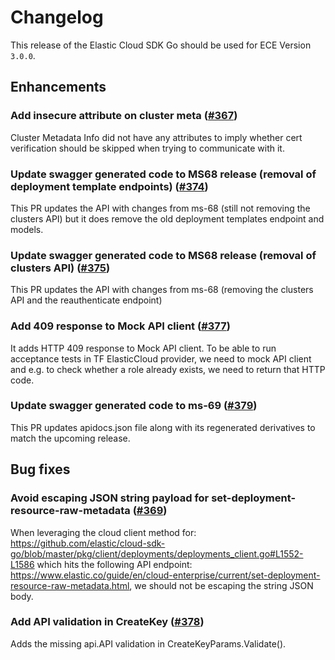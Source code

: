 # Changelog

This release of the Elastic Cloud SDK Go should be used for ECE Version `3.0.0`.

## Enhancements

### Add insecure attribute on cluster meta ([#367](https://github.com/elastic/cloud-sdk-go/issues/367))

Cluster Metadata Info did not have any attributes to imply whether cert verification should be skipped when trying to communicate with it.
### Update swagger generated code to MS68 release (removal of deployment template endpoints) ([#374](https://github.com/elastic/cloud-sdk-go/issues/374))

This PR updates the API with changes from ms-68 (still not removing the clusters API) but it does remove the old deployment templates endpoint and models.

### Update swagger generated code to MS68 release (removal of clusters API) ([#375](https://github.com/elastic/cloud-sdk-go/issues/375))

This PR updates the API with changes from ms-68 (removing the clusters API and the reauthenticate endpoint)

### Add 409 response to Mock API client ([#377](https://github.com/elastic/cloud-sdk-go/issues/377))

It adds HTTP 409 response to Mock API client. To be able to run acceptance tests in TF ElasticCloud provider, we need to mock API client and e.g. to check whether a role already exists, we need to return that HTTP code.

### Update swagger generated code to ms-69 ([#379](https://github.com/elastic/cloud-sdk-go/issues/379))

This PR updates apidocs.json file along with its regenerated derivatives to match the upcoming release.

## Bug fixes

### Avoid escaping JSON string payload for set-deployment-resource-raw-metadata ([#369](https://github.com/elastic/cloud-sdk-go/issues/369))

When leveraging the cloud client method for: https://github.com/elastic/cloud-sdk-go/blob/master/pkg/client/deployments/deployments_client.go#L1552-L1586 which hits the following API endpoint: https://www.elastic.co/guide/en/cloud-enterprise/current/set-deployment-resource-raw-metadata.html, we should not be escaping the string JSON body.

### Add API validation in CreateKey ([#378](https://github.com/elastic/cloud-sdk-go/issues/378))

Adds the missing api.API validation in CreateKeyParams.Validate().

